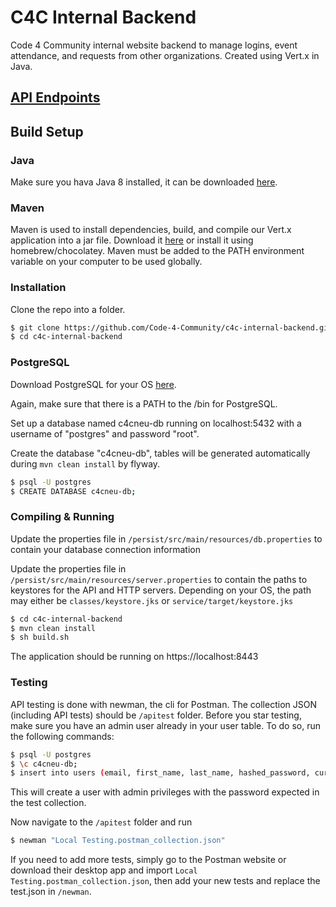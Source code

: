 # C4C Internal Backend

Code 4 Community internal website backend to manage logins, event attendance, and requests from other organizations. Created using Vert.x in Java.

## [API Endpoints](api.md)

## Build Setup

### Java

Make sure you hava Java 8 installed, it can be downloaded [here](https://www.oracle.com/technetwork/java/javase/downloads/jdk8-downloads-2133151.html).

### Maven

Maven is used to install dependencies, build, and compile our Vert.x application into a jar file. Download it [here](https://maven.apache.org/download.cgi) or install it using homebrew/chocolatey. Maven must be added to the PATH environment variable on your computer to be used globally.

### Installation

Clone the repo into a folder.

```sh
$ git clone https://github.com/Code-4-Community/c4c-internal-backend.git
$ cd c4c-internal-backend
```

### PostgreSQL

Download PostgreSQL for your OS [here](https://www.postgresql.org/download/).

Again, make sure that there is a PATH to the /bin for PostgreSQL.

Set up a database named c4cneu-db running on localhost:5432 with a username of "postgres" and password "root".

Create the database "c4cneu-db", tables will be generated automatically during `mvn clean install` by flyway.

```sh
$ psql -U postgres
$ CREATE DATABASE c4cneu-db;
```

### Compiling & Running

Update the properties file in `/persist/src/main/resources/db.properties` to contain your database connection information

Update the properties file in `/persist/src/main/resources/server.properties` to contain the paths to keystores for the API and HTTP servers. Depending on your OS, the path may either be `classes/keystore.jks` or `service/target/keystore.jks`

```sh
$ cd c4c-internal-backend
$ mvn clean install
$ sh build.sh
```

The application should be running on https://localhost:8443

### Testing

API testing is done with newman, the cli for Postman. The collection JSON (including API tests) should be `/apitest` folder. Before you star testing, make sure you have an admin user already in your user table. To do so, run the following commands:

```sh
$ psql -U postgres
$ \c c4cneu-db;
$ insert into users (email, first_name, last_name, hashed_password, current_year, major, privilege_level) values ('admin@husky.neu.edu', 'admin', 'admin',  '$2a$12$TsV9egpd1IXx013lVLpo5.OPbxI0w3EuObh8..gD4mR7YqCV7Md1W', 5, 'Computer Science', 1);
```

This will create a user with admin privileges with the password expected in the test collection.

Now navigate to the `/apitest` folder and run

```sh
$ newman "Local Testing.postman_collection.json"
```

If you need to add more tests, simply go to the Postman website or download their desktop app and import `Local Testing.postman_collection.json`, then add your new tests and replace the test.json in `/newman`.
